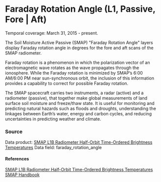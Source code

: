 # Faraday Rotation Angle (L1, Passive, Fore | Aft)
Temporal coverage: March 31, 2015 - present.

The Soil Moisture Active Passive (SMAP) "Faraday Rotation Angle" layers display Faraday rotation angle in degrees for the fore and aft scans of the SMAP radiometer.

Faraday rotation is a phenomenon in which the polarization vector of an electromagnetic wave rotates as the wave propagates through the ionosphere. While the Faraday rotation is minimized by SMAP’s 6:00 AM/6:00 PM near sun-synchronous orbit, the inclusion of this information provides a capability to correct for possible Faraday rotation.

The SMAP spacecraft carries two instruments, a radar (active) and a radiometer (passive), that together make global measurements of land surface soil moisture and freeze/thaw state. It is useful for monitoring and predicting natural hazards such as floods and droughts, understanding the linkages between Earth’s water, energy and carbon cycles, and reducing uncertainties in predicting weather and climate.

### Source
Data product: [SMAP L1B Radiometer Half-Orbit Time-Ordered Brightness Temperatures](https://nsidc.org/data/spl1btb/)
Data field: faraday_rotation_angle
#### References
[SMAP L1B Radiometer Half-Orbit Time-Ordered Brightness Temperatures](https://nsidc.org/data/spl1btb/)
[SMAP Handbook](https://smap.jpl.nasa.gov/files/smap2/SMAP_Handbook_FINAL_1_JULY_2014_Web.pdf)
